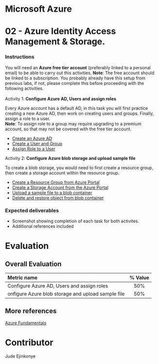 # Microsoft Azure
# 02 - Azure Identity Access Management & Storage.

### Instructions
You will need an **Azure free tier account** (preferably linked to a personal email) to be able to carry out this activities.  **Note**: The free account should be linked to a subscription. You probably already have this setup from previous labs, if not, please complete this before proceeding with the following activities.<br>  
Activity 1: **Configure Azure AD, Users and assign roles**

Every Azure account has a default AD, in this task you will first practice creating a new Azure AD, then work on creating users and groups. Finally, assign a role to a user. <br>**Note**: To assign role to a group may require upgrading to a premium account, so that may not be covered with the free tier account. 


- [Create an Azure AD](https://gitlab.com/dou-university/planning-committee/grad-program/-/blob/azure_iam/08%20-%20Microsoft%20Azure%20Essentials/exercises/create-azure-ad.md)
- [Create a User and Group](https://gitlab.com/dou-university/planning-committee/grad-program/-/blob/azure_iam/08%20-%20Microsoft%20Azure%20Essentials/exercises/creat-user-group.md)
- [Assign Role to a User](https://gitlab.com/dou-university/planning-committee/grad-program/-/blob/azure_iam/08%20-%20Microsoft%20Azure%20Essentials/exercises/assign-role-user.md)



Activity 2: **Configure Azure blob storage and upload sample file**

To create a blob storage, you would need to first create a resource group, then create a storage account within the resource group.

- [Create a Resource Group from Azure Portal](https://gitlab.com/dou-university/planning-committee/grad-program/-/blob/azure_iam/08%20-%20Microsoft%20Azure%20Essentials/exercises/create-resource-group.md)
- [Create a Storage Account from the Azure Portal](https://gitlab.com/dou-university/planning-committee/grad-program/-/blob/azure_iam/08%20-%20Microsoft%20Azure%20Essentials/exercises/create-storage-account.md)
- [Upload a sample file to a blob container](https://gitlab.com/dou-university/planning-committee/grad-program/-/blob/azure_iam/08%20-%20Microsoft%20Azure%20Essentials/exercises/upload-file-blob.md)
- [Delete and restore object from blob container](https://gitlab.com/dou-university/planning-committee/grad-program/-/blob/azure_iam/08%20-%20Microsoft%20Azure%20Essentials/exercises/delete-restore-blob-file.md)


### Expected deliverables
- Screenshot showing completion of each task for both activites. 
- Additional references included


# Evaluation
## Overall Evaluation

| Metric name        | % Value |
|:------------------ |:--:|
| Configure Azure AD, Users and assign roles|  50% |
| onfigure Azure blob storage and upload sample file |   50% |


## More references

[Azure Fundamentals](https://docs.microsoft.com/en-us/learn/certifications/azure-fundamentals/)


# Contributor
Jude Ejinkonye